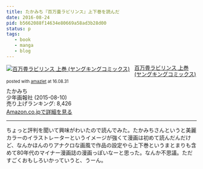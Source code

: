 ```yaml
---
title: たかみち『百万畳ラビリンス』上下巻を読んだ
date: 2016-08-24
pid: b5662088f14634e80669a58ad3b28d00
status: p
tags:
   - book
   - manga
   - blog
---
```


<div class="amazlet-box" style="margin-bottom:0px;"><div class="amazlet-image" style="float:left;margin:0px 12px 1px 0px;"><a href="http://www.amazon.co.jp/exec/obidos/ASIN/4785956011/dotimpact-22/ref=nosim/" name="amazletlink" target="_blank"><img src="http://ecx.images-amazon.com/images/I/51k8AScUz4L._SL160_.jpg" alt="百万畳ラビリンス  上巻 (ヤングキングコミックス)" style="border: none;" /></a></div><div class="amazlet-info" style="line-height:120%; margin-bottom: 10px"><div class="amazlet-name" style="margin-bottom:10px;line-height:120%"><a href="http://www.amazon.co.jp/exec/obidos/ASIN/4785956011/dotimpact-22/ref=nosim/" name="amazletlink" target="_blank">百万畳ラビリンス  上巻 (ヤングキングコミックス)</a><div class="amazlet-powered-date" style="font-size:80%;margin-top:5px;line-height:120%">posted with <a href="http://www.amazlet.com/" title="amazlet" target="_blank">amazlet</a> at 16.08.31</div></div><div class="amazlet-detail">たかみち <br />少年画報社 (2015-08-10)<br />売り上げランキング: 8,426<br /></div><div class="amazlet-sub-info" style="float: left;"><div class="amazlet-link" style="margin-top: 5px"><a href="http://www.amazon.co.jp/exec/obidos/ASIN/4785956011/dotimpact-22/ref=nosim/" name="amazletlink" target="_blank">Amazon.co.jpで詳細を見る</a></div></div></div><div class="amazlet-footer" style="clear: left"></div></div>

---- 

ちょっと評判を聞いて興味がわいたので読んでみた。たかみちさんというと美麗カラーのイラストレーターというイメージが強くて漫画は初めて読んだんだけど、なんかほんのりアナクロな画風で作品の設定やら上下巻というまとまりも含めて80年代のマイナー漫画誌の漫画っぽいなーと思った。なんか不思議。ただすごくおもしろいかっていうと、うーん。